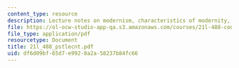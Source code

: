 ```yaml
---
content_type: resource
description: Lecture notes on modernism, characteristics of modernity, and postmodernism.
file: https://ol-ocw-studio-app-qa.s3.amazonaws.com/courses/21l-488-contemporary-literature-literature-development-and-human-rights-spring-2008/df6d09bf65d7e9928a2a58237b84fc66_21l_488_pstlecnt.pdf
file_type: application/pdf
resourcetype: Document
title: 21l_488_pstlecnt.pdf
uid: df6d09bf-65d7-e992-8a2a-58237b84fc66
---
```

